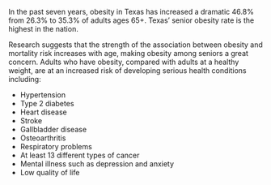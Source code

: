 In the past seven years, obesity in Texas has increased a dramatic 46.8% from 26.3% to 35.3% of adults ages 65+. Texas’ senior obesity rate is the highest in the nation.

Research suggests that the strength of the association between obesity and mortality risk increases with age, making obesity among seniors a great concern. Adults who have obesity, compared with adults at a healthy weight, are at an increased risk of developing serious health conditions including:

* Hypertension 
* Type 2 diabetes
* Heart disease
* Stroke
* Gallbladder disease
* Osteoarthritis
* Respiratory problems
* At least 13 different types of cancer
* Mental illness such as depression and anxiety
* Low quality of life